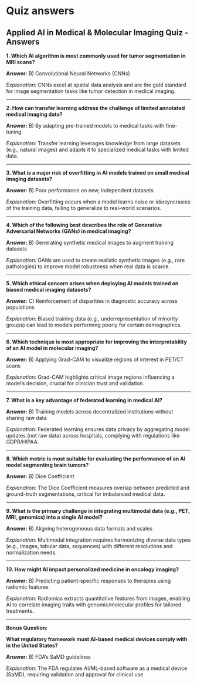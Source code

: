 # Quiz answers

## **Applied AI in Medical & Molecular Imaging Quiz - Answers**

**1. Which AI algorithm is most commonly used for tumor segmentation in MRI scans?**  

**Answer:** B) Convolutional Neural Networks (CNNs)  

*Explanation:* CNNs excel at spatial data analysis and are the gold standard for image segmentation tasks like tumor detection in medical imaging.

---

**2. How can transfer learning address the challenge of limited annotated medical imaging data?**  

**Answer:** B) By adapting pre-trained models to medical tasks with fine-tuning  

*Explanation:* Transfer learning leverages knowledge from large datasets (e.g., natural images) and adapts it to specialized medical tasks with limited data.

---

**3. What is a major risk of overfitting in AI models trained on small medical imaging datasets?**

**Answer:** B) Poor performance on new, independent datasets

*Explanation:* Overfitting occurs when a model learns noise or idiosyncrasies of the training data, failing to generalize to real-world scenarios.

---

**4. Which of the following best describes the role of Generative Adversarial Networks (GANs) in medical imaging?**

**Answer:** B) Generating synthetic medical images to augment training datasets

*Explanation:* GANs are used to create realistic synthetic images (e.g., rare pathologies) to improve model robustness when real data is scarce.

---

**5. Which ethical concern arises when deploying AI models trained on biased medical imaging datasets?**  

**Answer:** C) Reinforcement of disparities in diagnostic accuracy across populations  

*Explanation:* Biased training data (e.g., underrepresentation of minority groups) can lead to models performing poorly for certain demographics.

---

**6. Which technique is most appropriate for improving the interpretability of an AI model in molecular imaging?**

**Answer:** B) Applying Grad-CAM to visualize regions of interest in PET/CT scans  

*Explanation:* Grad-CAM highlights critical image regions influencing a model’s decision, crucial for clinician trust and validation.

---

**7. What is a key advantage of federated learning in medical AI?**

**Answer:** B) Training models across decentralized institutions without sharing raw data

*Explanation:* Federated learning ensures data privacy by aggregating model updates (not raw data) across hospitals, complying with regulations like GDPR/HIPAA.

---

**8. Which metric is most suitable for evaluating the performance of an AI model segmenting brain tumors?**

**Answer:** B) Dice Coefficient

*Explanation:* The Dice Coefficient measures overlap between predicted and ground-truth segmentations, critical for imbalanced medical data.

---

**9. What is the primary challenge in integrating multimodal data (e.g., PET, MRI, genomics) into a single AI model?**

**Answer:** B) Aligning heterogeneous data formats and scales

*Explanation:* Multimodal integration requires harmonizing diverse data types (e.g., images, tabular data, sequences) with different resolutions and normalization needs.

---

**10. How might AI impact personalized medicine in oncology imaging?**

**Answer:** B) Predicting patient-specific responses to therapies using radiomic features

*Explanation:* Radiomics extracts quantitative features from images, enabling AI to correlate imaging traits with genomic/molecular profiles for tailored treatments.

---

**Bonus Question:**  

**What regulatory framework must AI-based medical devices comply with in the United States?**

**Answer:** B) FDA’s SaMD guidelines

*Explanation:* The FDA regulates AI/ML-based software as a medical device (SaMD), requiring validation and approval for clinical use.
